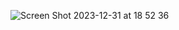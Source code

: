 ![Screen Shot 2023-12-31 at 18 52 36](https://github.com/sidd9308/Co-pilot-now-available-for-iPhones-and-iPads-e/assets/87959922/4ef79df6-7fb8-459d-a1b3-1a9ac5ce458f)
